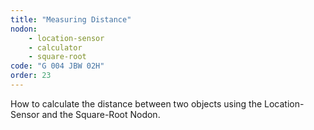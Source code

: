 ```yaml
---
title: "Measuring Distance"
nodon: 
    - location-sensor
    - calculator
    - square-root
code: "G 004 JBW 02H"
order: 23
---
```

How to calculate the distance between two objects using the Location-Sensor and the Square-Root Nodon.
